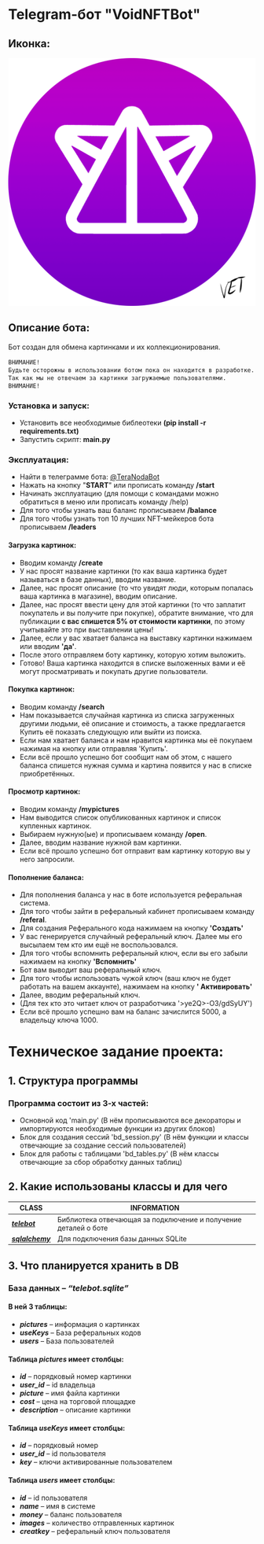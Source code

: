 # Telegram-бот "VoidNFTBot"

## Иконка:

![](pictures/botlogo.png)

## Описание бота:

Бот создан для обмена картинками и их коллекционирования.

    ВНИМАНИЕ!
    Будьте осторожны в использовании ботом пока он находится в разработке.
    Так как мы не отвечаем за картинки загружаемые пользователями.
    ВНИМАНИЕ!

### Установка и запуск:

* Установить все необходимые библеотеки **(pip install -r requirements.txt)**
* Запустить скрипт: **main.py**

### Эксплуатация:

* Найти в телеграмме бота: [@TeraNodaBot](https://t.me/TeraNodaBot)
* Нажать на кнопку "**START**" или прописать команду **/start**
* Начинать эксплуатацию (для помощи с командами можно обратиться в меню или прописать команду /help)
* Для того чтобы узнать ваш баланс прописываем **/balance**
* Для того чтобы узнать топ 10 лучших NFT-мейкеров бота прописываем **/leaders**

#### Загрузка картинок:

* Вводим команду **/create**
* У нас просят название картинки (то как ваша картинка будет называться в базе данных), вводим название.
* Далее, нас просят описание (то что увидят люди, которым попалась ваша картинка в магазине), вводим описание.
* Далее, нас просят ввести цену для этой картинки (то что заплатит покупатель и вы получите при покупке), обратите
  внимание, что для публикации **с вас спишется 5% от стоимости картинки**, по этому учитывайте это при выставлении
  цены!
* Далее, если у вас хватает баланса на выставку картинки нажимаем или вводим **'да'**.
* После этого отправляем боту картинку, которую хотим выложить.
* Готово! Ваша картинка находится в списке выложенных вами и её могут просматривать и покупать другие пользователи.

#### Покупка картинок:

* Вводим команду **/search**
* Нам показывается случайная картинка из списка загруженных другими людьми, её описание и стоимость, а также
  предлагается Купить её показать следующую или выйти из поиска.
* Если нам хватает баланса и нам нравится картинка мы её покупаем нажимая на кнопку или отправляя 'Купить'.
* Если всё прошло успешно бот сообщит нам об этом, с нашего баланса спишется нужная сумма и картина появится у нас в
  списке приобретённых.

#### Просмотр картинок:

* Вводим команду **/mypictures**
* Нам выводится список опубликованных картинок и список купленных картинок.
* Выбираем нужную(ые) и прописываем команду **/open**.
* Далее, вводим название нужной вам картинки.
* Если всё прошло успешно бот отправит вам картинку которую вы у него запросили.

#### Пополнение баланса:

* Для пополнения баланса у нас в боте используется реферальная система.
* Для того чтобы зайти в реферальный кабинет прописываем команду **/referal**.
* Для создания Реферального кода нажимаем на кнопку **'Создать'**
* У вас генерируется случайный реферальный ключ. Далее мы его высылаем тем кто им ещё не воспользовался.
* Для того чтобы вспомнить реферальный ключ, если вы его забыли нажимаем на кнопку **'Вспомнить'**
* Бот вам выводит ваш реферальный ключ.
* Для того чтобы использовать чужой ключ (ваш ключ не будет работать на вашем аккаунте), нажимаем на кнопку **'
  Активировать'**
* Далее, вводим реферальный ключ.
* (Для тех кто это читает ключ от разработчика '>ye2Q>-O3/gdSyUY')
* Если всё прошло успешно вам на баланс зачислится 5000, а владельцу ключа 1000.

# Техническое задание проекта:

## 1. Структура программы

### Программа состоит из 3-х частей:

- Основной код 'main.py' (В нём прописываются все декораторы и импортируются необходимые функции из других блоков)
- Блок для создания сессий 'bd_session.py' (В нём функции и классы отвечающие за создание сессий пользователей)
- Блок для работы с таблицами 'bd_tables.py' (В нём классы отвечающие за сбор обработку данных таблиц)

## 2. Какие использованы классы и для чего

| **CLASS**                                                   | **INFORMATION**                                                 |
|-------------------------------------------------------------|-----------------------------------------------------------------|
| _**[telebot](https://pypi.org/project/pyTelegramBotAPI/)**_ | Библиотека отвечающая за подключение и получение деталей о боте |
| _**[sqlalchemy](https://www.sqlalchemy.org/)**_             | Для подключения базы данных SQLite                              |

## 3. Что планируется хранить в DB

### База данных – _“telebot.sqlite”_

#### В ней 3 таблицы:

- _**pictures**_ – информация о картинках
- _**useKeys**_ – База реферальных кодов
- _**users**_ – База пользователей

#### Таблица _pictures_ имеет столбцы:

- _**id**_ – порядковый номер картинки
- _**user_id**_ – id владельца
- _**picture**_ – имя файла картинки
- _**cost**_ – цена на торговой площадке
- _**description**_ – описание картинки

#### Таблица _useKeys_ имеет столбцы:

- _**id**_ – порядковый номер
- _**user_id**_ – id пользователя
- _**key**_ – ключи активированные пользователем

#### Таблица _users_ имеет столбцы:

- _**id**_ – id пользователя
- _**name**_ – имя в системе
- _**money**_ – баланс пользователя
- _**images**_ – количество отправленных картинок
- _**creatkey**_ – реферальный ключ пользователя